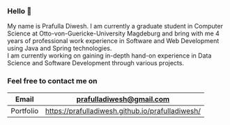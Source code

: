 ### Hello 👋
My name is Prafulla Diwesh. 
I am currently a graduate student in Computer Science at Otto-von-Guericke-University Magdeburg and bring with me 4 years of professional work experience in Software and Web Development using Java and Spring technologies.\
I am currently working on gaining in-depth hand-on experience in Data Science and Software Development through various projects.

### Feel free to contact me on

Email | prafulladiwesh@gmail.com
--- | ---
Portfolio | https://prafulladiwesh.github.io/prafulladiwesh/

<!--
**prafulladiwesh/prafulladiwesh** is a ✨ _special_ ✨ repository because its `README.md` (this file) appears on your GitHub profile.

Here are some ideas to get you started:

- 🔭 I’m currently working on ...
- 🌱 I’m currently learning ...
- 👯 I’m looking to collaborate on ...
- 🤔 I’m looking for help with ...
- 💬 Ask me about ...
- 📫 How to reach me: ...
- 😄 Pronouns: ...
- ⚡ Fun fact: ...
-->
